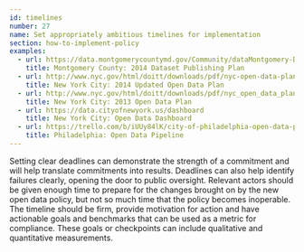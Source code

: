 ```yaml
---
id: timelines
number: 27
name: Set appropriately ambitious timelines for implementation
section: how-to-implement-policy
examples: 
  - url: https://data.montgomerycountymd.gov/Community/dataMontgomery-Dataset-Publishing-Plan/c3dr-fnib
    title: Montgomery County: 2014 Dataset Publishing Plan
  - url: http://www.nyc.gov/html/doitt/downloads/pdf/nyc-open-data-plan-july-2014-update.pdf
    title: New York City: 2014 Updated Open Data Plan
  - url: http://www.nyc.gov/html/doitt/downloads/pdf/nyc_open_data_plan.pdf
    title: New York City: 2013 Open Data Plan
  - url: https://data.cityofnewyork.us/dashboard
    title: New York City: Open Data Dashboard
  - url: https://trello.com/b/iUUy84lK/city-of-philadelphia-open-data-pipeline
    title: Philadelphia: Open Data Pipeline
---
```


<p>Setting clear deadlines can demonstrate the strength of a commitment and will help translate commitments into results. Deadlines can also help identify failures clearly, opening the door to public oversight. Relevant actors should be given enough time to prepare for the changes brought on by the new open data policy, but not so much time that the policy becomes inoperable. The timeline should be firm, provide motivation for action and have actionable goals and benchmarks that can be used as a metric for compliance. These goals or checkpoints can include qualitative and quantitative measurements.</p>